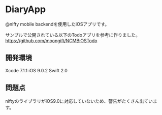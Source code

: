 # DiaryApp
@nifty mobile backendを使用したiOSアプリです。

サンプルで公開されている以下のTodoアプリを参考に作りました。
https://github.com/moongift/NCMBiOSTodo

## 開発環境
Xcode 7.1.1
iOS 9.0.2
Swift 2.0

## 問題点
niftyのライブラリがiOS9.0に対応していないため、警告がたくさん出ています。
